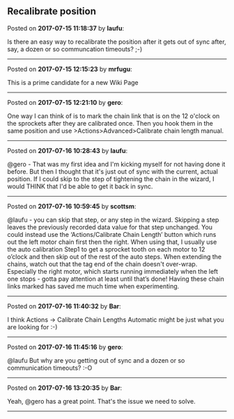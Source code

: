 ## Recalibrate position
Posted on **2017-07-15 11:18:37** by **laufu**:

Is there an easy way to recalibrate the position after it gets out of sync after, say, a dozen or so communcation timeouts? ;-)

---

Posted on **2017-07-15 12:15:23** by **mrfugu**:

This is a prime candidate for a new Wiki Page

---

Posted on **2017-07-15 12:21:10** by **gero**:

One way I can think of is to mark the chain link that is on the 12 o'clock on the sprockets after they are calibrated once. Then you hook them in the same position and use >Actions>Advanced>Calibrate chain length manual.

---

Posted on **2017-07-16 10:28:43** by **laufu**:

@gero - That was my first idea and I'm kicking myself for not having done it before.  But then I thought that it's just out of sync with the current, actual position.  If I could skip to the step of tightening the chain in the wizard, I would THINK that I'd be able to get it back in sync.

---

Posted on **2017-07-16 10:59:45** by **scottsm**:

@laufu - you can skip that step, or any step in the wizard. Skipping a step leaves the previously recorded data value for that step unchanged. 
 You could instead use the ‘Actions/Calibrate Chain Length’ button which runs out the left motor chain first then the right. When using that, I usually use the auto calibration Step1 to get a sprocket tooth on each motor to 12 o’clock and then skip out of the rest of the auto steps. When extending the chains, watch out that the tag end of the chain doesn't over-wrap. Especially the right motor, which starts running immediately when the left one stops - gotta pay attention at least until that’s done! Having these chain links marked has saved me much time when experimenting.

---

Posted on **2017-07-16 11:40:32** by **Bar**:

I think Actions -> Calibrate Chain Lengths Automatic might be just what you are looking for :-)

---

Posted on **2017-07-16 11:45:16** by **gero**:

@laufu But why are you getting out of sync and a dozen or so communication timeouts? :-O

---

Posted on **2017-07-16 13:20:35** by **Bar**:

Yeah, @gero has a great point. That's the issue we need to solve.

---

